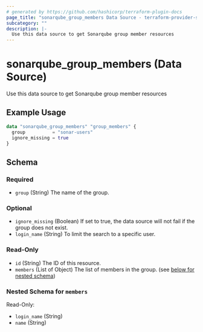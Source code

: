 ```yaml
---
# generated by https://github.com/hashicorp/terraform-plugin-docs
page_title: "sonarqube_group_members Data Source - terraform-provider-sonarqube"
subcategory: ""
description: |-
  Use this data source to get Sonarqube group member resources
---
```


# sonarqube_group_members (Data Source)

Use this data source to get Sonarqube group member resources

## Example Usage

```terraform
data "sonarqube_group_members" "group_members" {
  group          = "sonar-users"
  ignore_missing = true
}
```

<!-- schema generated by tfplugindocs -->
## Schema

### Required

- `group` (String) The name of the group.

### Optional

- `ignore_missing` (Boolean) If set to true, the data source will not fail if the group does not exist.
- `login_name` (String) To limit the search to a specific user.

### Read-Only

- `id` (String) The ID of this resource.
- `members` (List of Object) The list of members in the group. (see [below for nested schema](#nestedatt--members))

<a id="nestedatt--members"></a>
### Nested Schema for `members`

Read-Only:

- `login_name` (String)
- `name` (String)
